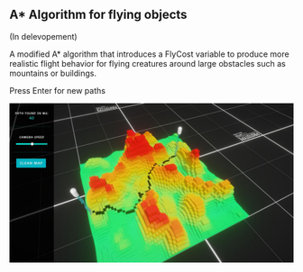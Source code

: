 ## A* Algorithm for flying objects 
(In delevopement) 

A modified A* algorithm that introduces a FlyCost variable to produce more realistic flight behavior for flying creatures around large obstacles such as mountains or buildings.


Press Enter for new paths

![Example](https://github.com/maybebool/AStarHeightmapGrid/blob/main/Recordings/Image%20Sequence_003_0005.jpg)
